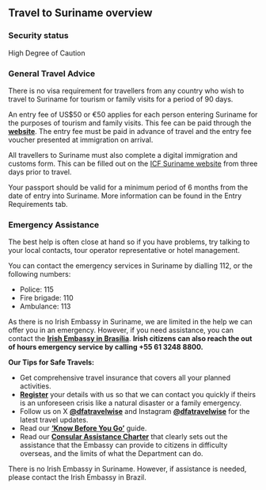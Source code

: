 ## Travel to Suriname overview

### **Security status**

High Degree of Caution

### **General Travel Advice**

There is no visa requirement for travellers from any country who wish to travel to Suriname for tourism or family visits for a period of 90 days.

An entry fee of US$50 or €50 applies for each person entering Suriname for the purposes of tourism and family visits. This fee can be paid through the [**website**](https://surinameappuat.vfsevisa.com/suriname/online/home/index). The entry fee must be paid in advance of travel and the entry fee voucher presented at immigration on arrival.

All travellers to Suriname must also complete a digital immigration and customs form. This can be filled out on the [ICF Suriname website](https://icf.sr/start-general/) from three days prior to travel.

Your passport should be valid for a minimum period of 6 months from the date of entry into Suriname. More information can be found in the Entry Requirements tab.

### Emergency Assistance

The best help is often close at hand so if you have problems, try talking to your local contacts, tour operator representative or hotel management.

You can contact the emergency services in Suriname by dialling 112, or the following numbers:

* Police: 115
* Fire brigade: 110
* Ambulance: 113

As there is no Irish Embassy in Suriname, we are limited in the help we can offer you in an emergency. However, if you need assistance, you can contact the [**Irish Embassy in Brasília**](https://www.ireland.ie/en/brazil/brasilia/). **Irish citizens can also reach the out of hours emergency service by calling +55 61 3248 8800.**

**Our Tips for Safe Travels:**

* Get comprehensive travel insurance that covers all your planned activities.
* [**Register**](https://www.ireland.ie/en/dfa/overseas-travel/citizens-registration/) your details with us so that we can contact you quickly if theirs is an unforeseen crisis like a natural disaster or a family emergency.
* Follow us on X [**@dfatravelwise**](https://www.twitter.com/DFATravelWise) and Instagram [**@dfatravelwise**](https://www.instagram.com/dfatravelwise/) for the latest travel updates.
* Read our [**‘Know Before You Go’**](https://www.ireland.ie/en/dfa/overseas-travel/know-before-you-go/) guide.
* Read our [**Consular Assistance Charter**](https://www.ireland.ie/en/dfa/overseas-travel/assistance-abroad/consular-assistance-charter/) that clearly sets out the assistance that the Embassy can provide to citizens in difficulty overseas, and the limits of what the Department can do.

There is no Irish Embassy in Suriname. However, if assistance is needed, please contact the Irish Embassy in Brazil.